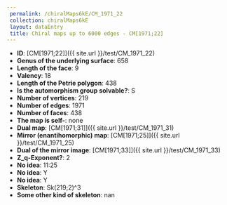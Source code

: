 ```yaml
--- 
 permalink: /chiralMaps6kE/CM_1971_22 
 collection: chiralMaps6kE
 layout: dataEntry
 title: Chiral maps up to 6000 edges - CM[1971;22]
---
```


- **ID**: [CM[1971;22]]({{ site.url }}/test/CM_1971_22)
- **Genus of the underlying surface**: 658
- **Length of the face**: 9
- **Valency**: 18
- **Length of the Petrie polygon**: 438
- **Is the automorphism group solvable?**: S
- **Number of vertices**: 219
- **Number of edges**: 1971
- **Number of faces**: 438
- **The map is self-**: none
- **Dual map**: [CM[1971;31]]({{ site.url }}/test/CM_1971_31)
- **Mirror (enantihomorphic) map**: [CM[1971;25]]({{ site.url }}/test/CM_1971_25)
- **Dual of the mirror image**: [CM[1971;33]]({{ site.url }}/test/CM_1971_33)
- **Z_q-Exponent?**: 2
- **No idea**:  11:25
- **No idea**: Y
- **No idea**: Y
- **Skeleton**: Sk(219;2)^3
- **Some other kind of skeleton**: nan
